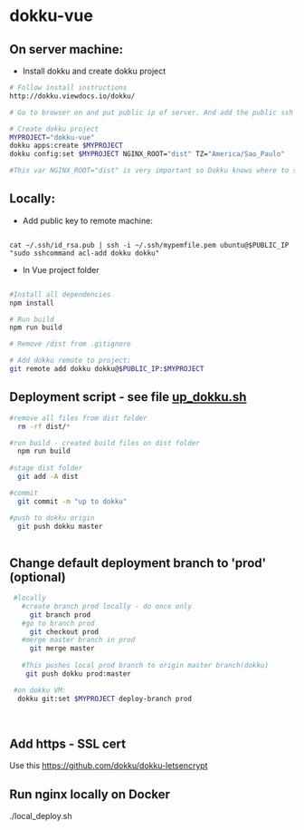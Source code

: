 # dokku-vue

## On server machine:

- Install dokku and create dokku project 
```bash
# Follow install instructions
http://dokku.viewdocs.io/dokku/

# Go to browser on and put public ip of server. And add the public ssh key.

# Create dokku project
MYPROJECT="dokku-vue" 
dokku apps:create $MYPROJECT
dokku config:set $MYPROJECT NGINX_ROOT="dist" TZ="America/Sao_Paulo" 

#This var NGINX_ROOT="dist" is very important so Dokku knows where to serve files
``` 

## Locally:

- Add public key to remote machine:
``` 

cat ~/.ssh/id_rsa.pub | ssh -i ~/.ssh/mypemfile.pem ubuntu@$PUBLIC_IP "sudo sshcommand acl-add dokku dokku"

```

- In Vue project folder

```bash

#Install all dependencies
npm install

# Run build
npm run build

# Remove /dist from .gitignore

# Add dokku remote to project:
git remote add dokku dokku@$PUBLIC_IP:$MYPROJECT
```

## Deployment script - see file [up_dokku.sh](https://github.com/evzpav/dokku-example-vue/blob/master/up_dokku.sh)
```bash
#remove all files from dist folder
  rm -rf dist/* 

#run build - created build files on dist folder
  npm run build 
  
#stage dist folder 
  git add -A dist 

#commit 
  git commit -m "up to dokku" 

#push to dokku origin
  git push dokku master 
  
``` 

## Change default deployment branch to 'prod' (optional)
 ```bash
  #locally
    #create branch prod locally - do once only
      git branch prod
    #go to branch prod
      git checkout prod
    #merge master branch in prod
      git merge master
   
    #This pushes local prod branch to origin master branch(dokku)
     git push dokku prod:master
 
  #on dokku VM:
   dokku git:set $MYPROJECT deploy-branch prod
   
   
 ``` 

## Add https - SSL cert
Use this https://github.com/dokku/dokku-letsencrypt

## Run nginx locally on Docker
./local_deploy.sh